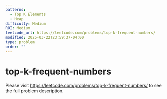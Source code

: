 ```yaml
---
patterns:
  - Top K Elements
  - Heap
difficulty: Medium
ROI: Medium
leetcode_url: https://leetcode.com/problems/top-k-frequent-numbers/
modified: 2025-03-22T23:59:37-04:00
type: problem
order: ""
---
```


# top-k-frequent-numbers

Please visit https://leetcode.com/problems/top-k-frequent-numbers/ to see the full problem description.
